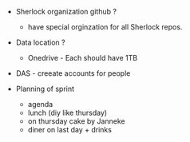
* Sherlock organization github ? 
   - have special orginzation for all Sherlock repos.
   
* Data location ?
   - Onedrive - Each should have 1TB
   
* DAS - creeate accounts for people
  
* Planning of sprint 
   - agenda 
   - lunch (diy like thursday) 
   - on thursday cake by Janneke
   - diner on last day + drinks

 
   
   


   


  
  
  
